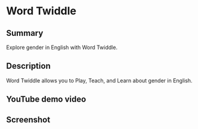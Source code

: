 # Word Twiddle

## Summary

Explore gender in English with Word Twiddle.

## Description

Word Twiddle allows you to Play, Teach, and Learn about gender in English.

## YouTube demo video

## Screenshot
